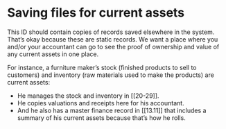 
# Saving files for current assets

This ID should contain copies of records saved elsewhere in the system. That’s okay because these are static records. We want a place where you and/or your accountant can go to see the proof of ownership and value of any current assets in one place.

For instance, a furniture maker’s stock (finished products to sell to customers) and inventory (raw materials used to make the products) are current assets:

- He manages the stock and inventory in [[20-29]].
- He copies valuations and receipts here for his accountant.
- And he also has a master finance record in [[13.11]] that includes a summary of his current assets because that’s how he rolls.
